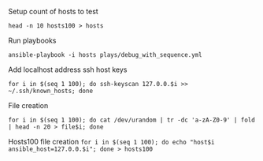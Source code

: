 Setup count of hosts to test
```
head -n 10 hosts100 > hosts
```

Run playbooks
```
ansible-playbook -i hosts plays/debug_with_sequence.yml
```

Add localhost address ssh host keys
```
for i in $(seq 1 100); do ssh-keyscan 127.0.0.$i >> ~/.ssh/known_hosts; done
```

File creation
```
for i in $(seq 1 100); do cat /dev/urandom | tr -dc 'a-zA-Z0-9' | fold | head -n 20 > file$i; done
```

Hosts100 file creation
```for i in $(seq 1 100); do echo "host$i ansible_host=127.0.0.$i"; done > hosts100```
